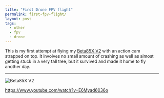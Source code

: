 ```yaml
---
title: "First Drone FPV flight"
permalink: first-fpv-flight/
layout: post
tags:
  - other
  - fpv
  - drone
---
```


This is my first attempt at flying my [Beta85X V2](https://betafpv.com/collections/beta85x-series-drones/products/beta85x-v2-whoop-quadcopter) with an action cam strapped on top. It involves no small amount of crashing as well as almost getting stuck in a very tall tree, but it survived and made it home to fly another day. 

---

![Beta85X V2](../assets/beta85x.jpg)

https://www.youtube.com/watch?v=E6Myad6036o
